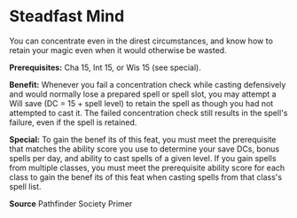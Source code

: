 ﻿---
cssclass: [feats]

---
# Steadfast Mind

You can concentrate even in the direst circumstances, and know how to retain your magic even when it would otherwise be wasted.

**Prerequisites:** Cha 15, Int 15, or Wis 15 (see special).

**Benefit:** Whenever you fail a concentration check while casting defensively and would normally lose a prepared spell or spell slot, you may attempt a Will save (DC = 15 + spell level) to retain the spell as though you had not attempted to cast it. The failed concentration check still results in the spell's failure, even if the spell is retained.

**Special:** To gain the benef its of this feat, you must meet the prerequisite that matches the ability score you use to determine your save DCs, bonus spells per day, and ability to cast spells of a given level. If you gain spells from multiple classes, you must meet the prerequisite ability score for each class to gain the benef its of this feat when casting spells from that class's spell list.

**Source** Pathfinder Society Primer